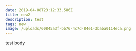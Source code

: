 ```yaml
---
date: 2019-04-08T23:12:33.586Z
title: new2
description: test
tags: new
image: /uploads/60845a3f-bb76-4c7d-84e1-3baba0114eca.png
---
```

test body

